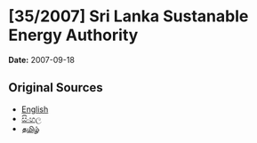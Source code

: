 # [35/2007] Sri Lanka Sustanable Energy Authority

**Date:** 2007-09-18

## Original Sources

- [English](https://documents.gov.lk/view/acts/2007/9/35-2007_E.pdf)
- [සිංහල](https://documents.gov.lk/view/acts/2007/9/35-2007_S.pdf)
- [தமிழ்](https://documents.gov.lk/view/acts/2007/9/35-2007_T.pdf)
